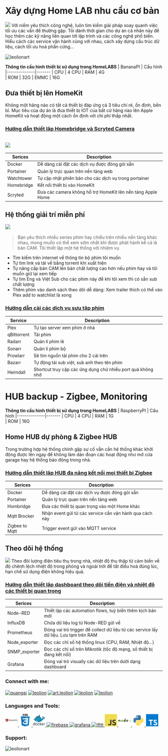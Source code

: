 # Xây dựng Home LAB nhu cầu cơ bản


![](https://egg.d.pr/i/TuTrWz.jpg)
Với niềm yêu thích công nghệ, luôn tìm kiếm giải pháp xoay quanh việc tối ưu các vấn đề thường gặp. Tôi dành thời gian cho dự án cá nhân này để học thêm các kỹ năng liên quan tới lập trình và các công nghệ phổ biến. Hiểu cách các service vận hành cùng với nhau, cách xây dựng cấu trúc dữ liệu, cách tối ưu hoá phần cứng...
<p><img align="center" src="https://github-readme-stats.vercel.app/api/top-langs?username=leolionart&show_icons=true&locale=en&layout=compact" alt="leolionart" /></p>

**Thông tin cấu hình thiết bị sử dụng trong HomeLABS**
| BananaPI | Cấu hình 
|--------------|-------
| CPU | 4 CPU
| RAM | 4G  
| ROM | 32G
| EMMC | 16G

## Đưa thiết bị lên HomeKit

Không một hãng nào có tất cả thiết bị đáp ứng cả 3 tiêu chí rẻ, ổn định, bền bỉ. Mục tiêu của dự án là đưa thiết bị IOT của bất cứ hãng nào lên Apple HomeKit và hoạt động một cách ổn định với chi phí thấp nhất.

### [Hướng dẫn thiết lập Homebridge và Scryted Camera](https://github.com/leolionart/smarthome/wiki/%C4%90%C6%B0a-thi%E1%BA%BFt-b%E1%BB%8B,-camera-l%C3%AAn-Apple-Homekit)

<br><img src="https://egg.d.pr/i/IBIEzi.jpg" width="200">

| Serices | Description
|--------------|-------
| Docker | Dễ dàng cài đặt các dịch vụ được đóng gói sẵn
| Portainer | Quản lý trực quan trên nền tảng web  
| Watchtower |  Tự cập nhật phiên bản cho các dịch vụ trong portainer
| Homebridge | Kết nối thiết bị vào HomeKit
| Scryted | Đưa các camera không hỗ trợ HomeKit lên nền tảng Apple Home


## Hệ thống giải trí miễn phí
![](https://egg.d.pr/i/KB4YQS.jpg)
>Bạn yêu thích nhiều series phim hay chiếu trên nhiều nền tảng khác nhau, mong muốn có thể xem sớm nhất khi được phát hành kể cả là bản CAM. Tôi thiết lập một hệ thống với nhiệm vụ
- Tìm kiếm trên internet về thông tin bộ phim tôi muốn
- Tự tìm link và tải về bằng torrent khi xuất hiện
- Tự nâng cấp bản CAM lên bản chất lượng cao hơn nếu phim hay và tôi muốn giữ lại xem tiếp
- Tự tìm Eng và Việt Sub cho các phim này để khi tôi xem thì có sẵn sub chất lượng
- Thêm phim vào danh sách theo dõi dễ dàng: Xem trailer thích có thể vào Plex add to watchlist là xong

### [Hướng dẫn cài các dịch vụ sưu tập phim](https://github.com/leolionart/smarthome/wiki/MovieHUB)

| Service | Description
|--------------|-------
| Plex | Tự tạo server xem phim ở nhà
| qBittorrent | Tải phim
| Radarr | Quản lí phim lẻ
| Sonarr | Quản lí phim bộ
| Prowlarr | Sẽ tìm nguồn tải phim cho 2 cái trên
| Bazarr | Tự động tải sub việt, sub anh theo tên phim
| Heimdall | Shortcut truy cập các ứng dụng chứ nhiều port quá không nhớ

# HUB backup - Zigbee, Monitoring

**Thông tin cấu hình thiết bị sử dụng trong HomeLABS**
| RaspberryPI | Cấu hình 
|--------------|-------
| CPU | 4 CPU
| RAM | 1G  
| ROM | 16G  

## Home HUB dự phòng & Zigbee HUB
Trong trường hợp hệ thống chính gặp sự cố vẫn cần hệ thống khác khởi động được lên ngay để không làm dán đoạn các hoạt động như mở cửa garage hay hệ thống báo động trong nhà.

### [Hướng dẫn thiết lập HUB đa năng kết nối mọi thiết bị Zigbee](https://github.com/leolionart/smarthome/wiki/L%C3%A0m-HUB-Zigbee-%C4%91a-n%C4%83ng)

| Serices | Description
|--------------|-------
| Docker | Dễ dàng cài đặt các dịch vụ được đóng gói sẵn
| Portainer | Quản lý trực quan trên nền tảng web
| Hombridge | Đưa các thiết bị quan trọng vào một Home khác
| Mqtt Brocker | Nhận event gửi từ các service cần vận hành qua cách này
| Zigbee to Mqtt | Trigger event gửi vào MQTT service

## Theo dõi hệ thống
![](https://egg.d.pr/i/zRDjAi.jpg)
Theo đõi lượng điện tiêu thụ trong nhà, nhiệt độ thu thập từ cảm biến về độ chênh lệch nhiệt độ trong phòng và ngoài trời để tắt điều hoà đúng lúc, hạn chế sử dụng điện không hiệu quả.

### [Hướng dẫn thiết lập dashboard theo dõi tiền điện và nhiệt độ các thiết bị quan trọng](https://github.com/leolionart/smarthome/wiki/Monitor-system-HomeLab)

| Serices | Description
|--------------|-------
| Node-RED | Thiết lập các automation flows, tuỳ biến thêm kịch bản mới
| InfluxDB | Chứa dữ liệu log từ Node-RED gửi về
| Prometheus | Đóng vai trò trigger để collect dữ liệu từ các service lấy dữ liệu. Lưu tạm trên RAM
| Node_exporter | Đọc các chỉ số hệ thống linux (CPU, RAM, Nhiệt độ...)
| SNMP_exporter | Đọc các chỉ số trên Mikrotik (tốc độ mạng, số thiết bị đang kết nối)
| Grafana | Đóng vai trò visually các dữ liệu trên dưới dạng dashboard




<h3 align="left">Connect with me:</h3>
<p align="left">
<a href="https://twitter.com/quangai" target="blank"><img align="center" src="https://raw.githubusercontent.com/rahuldkjain/github-profile-readme-generator/master/src/images/icons/Social/twitter.svg" alt="quangai" height="30" width="40" /></a>
<a href="https://linkedin.com/in/leolion" target="blank"><img align="center" src="https://raw.githubusercontent.com/rahuldkjain/github-profile-readme-generator/master/src/images/icons/Social/linked-in-alt.svg" alt="leolion" height="30" width="40" /></a>
<a href="https://fb.com/art.leolion" target="blank"><img align="center" src="https://raw.githubusercontent.com/rahuldkjain/github-profile-readme-generator/master/src/images/icons/Social/facebook.svg" alt="art.leolion" height="30" width="40" /></a>
<a href="https://dribbble.com/leolion" target="blank"><img align="center" src="https://raw.githubusercontent.com/rahuldkjain/github-profile-readme-generator/master/src/images/icons/Social/dribbble.svg" alt="leolion" height="30" width="40" /></a>
<a href="https://www.behance.net/leolion" target="blank"><img align="center" src="https://raw.githubusercontent.com/rahuldkjain/github-profile-readme-generator/master/src/images/icons/Social/behance.svg" alt="leolion" height="30" width="40" /></a>
</p>

<h3 align="left">Languages and Tools:</h3>
<p align="left"> <a href="https://angular.io" target="_blank" rel="noreferrer"> <img src="https://raw.githubusercontent.com/devicons/devicon/master/icons/angularjs/angularjs-original-wordmark.svg" alt="angularjs" width="40" height="40"/> </a> <a href="https://www.w3schools.com/css/" target="_blank" rel="noreferrer"> <img src="https://raw.githubusercontent.com/devicons/devicon/master/icons/css3/css3-original-wordmark.svg" alt="css3" width="40" height="40"/> </a> <a href="https://www.docker.com/" target="_blank" rel="noreferrer"> <img src="https://raw.githubusercontent.com/devicons/devicon/master/icons/docker/docker-original-wordmark.svg" alt="docker" width="40" height="40"/> </a> <a href="https://firebase.google.com/" target="_blank" rel="noreferrer"> <img src="https://www.vectorlogo.zone/logos/firebase/firebase-icon.svg" alt="firebase" width="40" height="40"/> </a> <a href="https://grafana.com" target="_blank" rel="noreferrer"> <img src="https://www.vectorlogo.zone/logos/grafana/grafana-icon.svg" alt="grafana" width="40" height="40"/> </a> <a href="https://ifttt.com/" target="_blank" rel="noreferrer"> <img src="https://www.vectorlogo.zone/logos/ifttt/ifttt-ar21.svg" alt="ifttt" width="40" height="40"/> </a> <a href="https://developer.mozilla.org/en-US/docs/Web/JavaScript" target="_blank" rel="noreferrer"> <img src="https://raw.githubusercontent.com/devicons/devicon/master/icons/javascript/javascript-original.svg" alt="javascript" width="40" height="40"/> </a> <a href="https://nodejs.org" target="_blank" rel="noreferrer"> <img src="https://raw.githubusercontent.com/devicons/devicon/master/icons/nodejs/nodejs-original-wordmark.svg" alt="nodejs" width="40" height="40"/> </a> <a href="https://www.python.org" target="_blank" rel="noreferrer"> <img src="https://raw.githubusercontent.com/devicons/devicon/master/icons/python/python-original.svg" alt="python" width="40" height="40"/> </a> <a href="https://www.typescriptlang.org/" target="_blank" rel="noreferrer"> <img src="https://raw.githubusercontent.com/devicons/devicon/master/icons/typescript/typescript-original.svg" alt="typescript" width="40" height="40"/> </a> </p>

<h3 align="left">Support:</h3>
<p><a href="https://www.buymeacoffee.com/leolionart"> <img align="left" src="https://cdn.buymeacoffee.com/buttons/v2/default-yellow.png" height="50" width="210" alt="leolionart" /></a></p><br><br>


